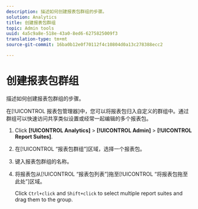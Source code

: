 ```yaml
---
description: 描述如何创建报表包群组的步骤。
solution: Analytics
title: 创建报表包群组
topic: Admin tools
uuid: 4a5c9a8e-518e-43a0-8ed6-6275825009f3
translation-type: tm+mt
source-git-commit: 16ba0b12e0f70112f4c10804d0a13c278388ecc2

---
```



# 创建报表包群组

描述如何创建报表包群组的步骤。

在[!UICONTROL 报表包管理器]中，您可以将报表包归入自定义的群组中。通过群组可以快速访问共享类似设置或经常一起编辑的多个报表包。

1. Click **[!UICONTROL Analytics]** &gt; **[!UICONTROL Admin]** &gt; **[!UICONTROL Report Suites]**.
1. 在[!UICONTROL “报表包群组”]区域，选择一个报表包。
1. 键入报表包群组的名称。
1. 将报表包从[!UICONTROL “报表包列表”]拖至[!UICONTROL “将报表包拖至此处”]区域。

   Click `Ctrl+click` and `Shift+click` to select multiple report suites and drag them to the group.
